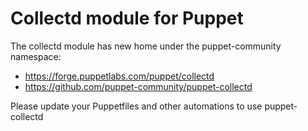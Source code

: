 Collectd module for Puppet
==========================

The collectd module has new home under the puppet-community namespace:

* https://forge.puppetlabs.com/puppet/collectd
* https://github.com/puppet-community/puppet-collectd

Please update your Puppetfiles and other automations to use puppet-collectd
